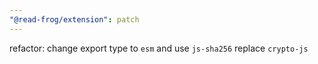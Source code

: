 ```yaml
---
"@read-frog/extension": patch
---
```


refactor: change export type to `esm` and use `js-sha256` replace `crypto-js`
